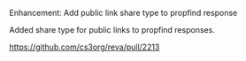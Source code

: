 Enhancement:  Add public link share type to propfind response

Added share type for public links to propfind responses.

https://github.com/cs3org/reva/pull/2213
